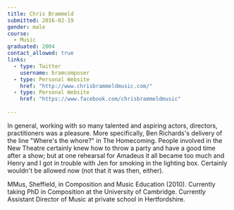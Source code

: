 ```yaml
---
title: Chris Brammeld
submitted: 2016-02-19
gender: male
course:
  - Music
graduated: 2004
contact_allowed: true
links:
  - type: Twitter
    username: bramcomposer
  - type: Personal Website
    href: "http://www.chrisbrammeldmusic.com/"  
  - type: Personal Website
    href: "https://www.facebook.com/chrisbrammeldmusic"   
  
---
```


In general, working with so many talented and aspiring actors, directors, practitioners was a pleasure. More specifically, Ben Richards's delivery of the line "Where's the whore?" in The Homecoming. People involved in the New Theatre certainly knew how to throw a party and have a good time after a show; but at one rehearsal for Amadeus it all became too much and Henry and I got in trouble with Jen for smoking in the lighting box. Certainly wouldn't be allowed now (not that it was then, either).


MMus, Sheffield, in Composition and Music Education (2010). Currently taking PhD in Composition at the University of Cambridge. Currently Assistant Director of Music at private school in Hertfordshire.

